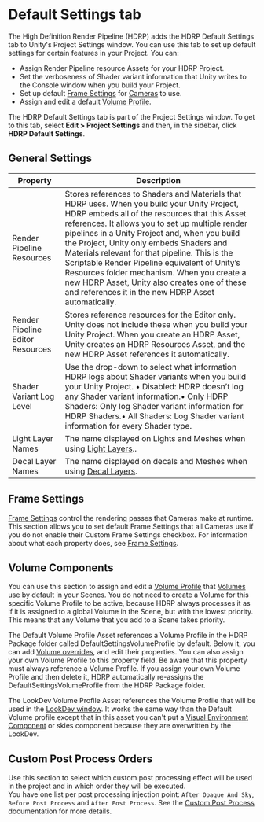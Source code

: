 # Default Settings tab

The High Definition Render Pipeline (HDRP) adds the HDRP Default Settings tab to Unity's Project Settings window. You can use this tab to set up default settings for certain features in your Project. You can:

- Assign Render Pipeline resource Assets for your HDRP Project.
- Set the verboseness of Shader variant information that Unity writes to the Console window when you build your Project.
- Set up default [Frame Settings](Frame-Settings.md) for [Cameras](HDRP-Camera.md) to use.
- Assign and edit a default [Volume Profile](Volume-Profile.md).

The HDRP Default Settings tab is part of the Project Settings window. To get to this tab, select **Edit > Project Settings** and then, in the sidebar, click **HDRP Default Settings**.

## General Settings

| Property                         | Description                                                  |
| -------------------------------- | ------------------------------------------------------------ |
| Render Pipeline Resources        | Stores references to Shaders and Materials that HDRP uses.  When you build your Unity Project, HDRP embeds all of the resources that this Asset references. It allows you to set up multiple render pipelines in a Unity Project and, when you build the Project, Unity only embeds Shaders and Materials relevant for that pipeline. This is the Scriptable Render Pipeline equivalent of Unity’s Resources folder mechanism. When you create a new HDRP Asset, Unity also creates one of these and references it in the new HDRP Asset automatically. |
| Render Pipeline Editor Resources | Stores reference resources for the Editor only. Unity does not include these when you build your Unity Project.  When you create an HDRP Asset, Unity creates an HDRP Resources Asset, and the new HDRP Asset references it automatically. |
| Shader Variant Log Level         | Use the drop-down to select what information HDRP logs about Shader variants when you build your Unity Project. • Disabled: HDRP doesn’t log any Shader variant information.• Only HDRP Shaders: Only log Shader variant information for HDRP Shaders.• All Shaders: Log Shader variant information for every Shader type. |
| Light Layer Names                | The name displayed on Lights and Meshes when using [Light Layers](Light-Layers.md).. |
| Decal Layer Names                | The name displayed on decals and Meshes when using [Decal Layers](Decal.md). |


## Frame Settings

[Frame Settings](Frame-Settings.md) control the rendering passes that Cameras make at runtime. This section allows you to set default Frame Settings that all Cameras use if you do not enable their Custom Frame Settings checkbox. For information about what each property does, see [Frame Settings](Frame-Settings.md).

## Volume Components

You can use this section to assign and edit a [Volume Profile](Volume-Profile.md) that [Volumes](Volumes.md) use by default in your Scenes. You do not need to create a Volume for this specific Volume Profile to be active, because HDRP always processes it as if it is assigned to a global Volume in the Scene, but with the lowest priority. This means that any Volume that you add to a Scene takes priority. 

The Default Volume Profile Asset references a Volume Profile in the HDRP Package folder called DefaultSettingsVolumeProfile by default. Below it, you can add [Volume overrides](Volume-Components.md), and edit their properties. You can also assign your own Volume Profile to this property field. Be aware that this property must always reference a Volume Profile. If you assign your own Volume Profile and then delete it, HDRP automatically re-assigns the DefaultSettingsVolumeProfile from the HDRP Package folder.

The LookDev Volume Profile Asset references the Volume Profile that will be used in the [LookDev window](Look-Dev.md). It works the same way than the Default Volume profile except that in this asset you can't put a [Visual Environment Component](Override-Visual-Environment.md) or skies component because they are overwritten by the LookDev.

## Custom Post Process Orders

Use this section to select which custom post processing effect will be used in the project and in which order they will be executed.  
You have one list per post processing injection point: `After Opaque And Sky`, `Before Post Process` and `After Post Process`. See the [Custom Post Process](Custom-Post-Process.md) documentation for more details.
